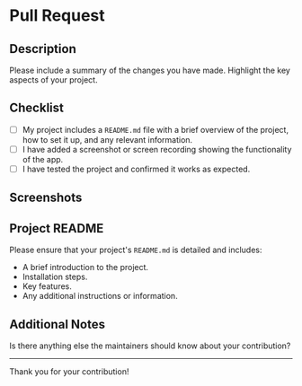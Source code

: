 # Pull Request

## Description

Please include a summary of the changes you have made. Highlight the key aspects of your project.

## Checklist

- [ ] My project includes a `README.md` file with a brief overview of the project, how to set it up, and any relevant information.
- [ ] I have added a screenshot or screen recording showing the functionality of the app.
- [ ] I have tested the project and confirmed it works as expected.

## Screenshots



## Project README

Please ensure that your project's `README.md` is detailed and includes:

- A brief introduction to the project.
- Installation steps.
- Key features.
- Any additional instructions or information.

## Additional Notes

Is there anything else the maintainers should know about your contribution?

---

Thank you for your contribution!
